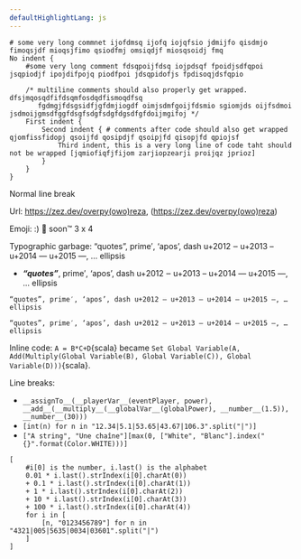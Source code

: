```yaml
---
defaultHighlightLang: js
---
```


<script setup>
import ChessProblem from "../components/ChessProblem.vue"

</script>

```
# some very long commnet ijofdmsq ijofq iojqfsio jdmijfo qisdmjo fimoqsjdf mioqsjfimo qsiodfmj omsiqdjf miosqsoidj fmq
No indent {
    #some very long comment fdsqpoijfdsq iojpdsqf fpoidjsdfqpoi jsqpiodjf ipojdifpojq piodfpoi jdsqpidofjs fpdisoqjdsfqpio

    /* multiline comments should also properly get wrapped. dfsjmqosqdfifdsqmfosdqdfismoqdfsq
       fgdmgjfdsgsidfjgfdmjiogdf oimjsdmfgoijfdsmio sgiomjds oijfsdmoi jsdmoijgmsdfggfdsgfsdgfsdgfdgsdfgfdoijmgifoj */
    First indent {
        Second indent { # comments after code should also get wrapped qjomfissfidopj qsoijfd qosipdjf qsoipjfd qisopjfd qpiojsf
            Third indent, this is a very long line of code taht should not be wrapped [jqmiofiqfjfijom zarjiopzearji proijqz jprioz]
        }
    }
}
```

<ChessProblem fen="3r1r2/p4nkp/2p3p1/2n1p3/2B1P3/P1N5/6PP/3R1RK1 w - - 2 25" moves="Rxf7 Rxf7 Rxd8" caption="White to win in %moves%"/>

Normal  line
break

Url: https://zez.dev/overpy(owo)reza, (https://zez.dev/overpy(owo)reza)

Emoji: :) :100: soon:tm: 3 x 4

Typographic garbage: “quotes”, prime′, ‘apos’, dash u+2012 ‒ u+2013 – u+2014 — u+2015 ―, … ellipsis

- ***“quotes”***, prime′, ‘apos’, dash u+2012 ‒ u+2013 – u+2014 — u+2015 ―, … ellipsis

`“quotes”, prime′, ‘apos’, dash u+2012 ‒ u+2013 – u+2014 — u+2015 ―, … ellipsis`

```
“quotes”, prime′, ‘apos’, dash u+2012 ‒ u+2013 – u+2014 — u+2015 ―, … ellipsis
```

Inline code: `A = B*C+D`{scala} became `Set Global Variable(A, Add(Multiply(Global Variable(B), Global Variable(C)), Global Variable(D)))`{scala}.

Line breaks:

- `__assignTo__(__playerVar__(eventPlayer, power), __add__(__multiply__(__globalVar__(globalPower), __number__(1.5)), __number__(30)))`
- `[int(n) for n in "12.34|5.1|53.65|43.67|106.3".split("|")]`
- `["A string", "Une chaîne"][max(0, ["White", "Blanc"].index("{}".format(Color.WHITE)))]`

```
[
    #i[0] is the number, i.last() is the alphabet
    0.01 * i.last().strIndex(i[0].charAt(0))
    + 0.1 * i.last().strIndex(i[0].charAt(1))
    + 1 * i.last().strIndex(i[0].charAt(2))
    + 10 * i.last().strIndex(i[0].charAt(3))
    + 100 * i.last().strIndex(i[0].charAt(4))
    for i in [
        [n, "0123456789"] for n in "4321|005|5635|0034|03601".split("|")
    ]
]
```
